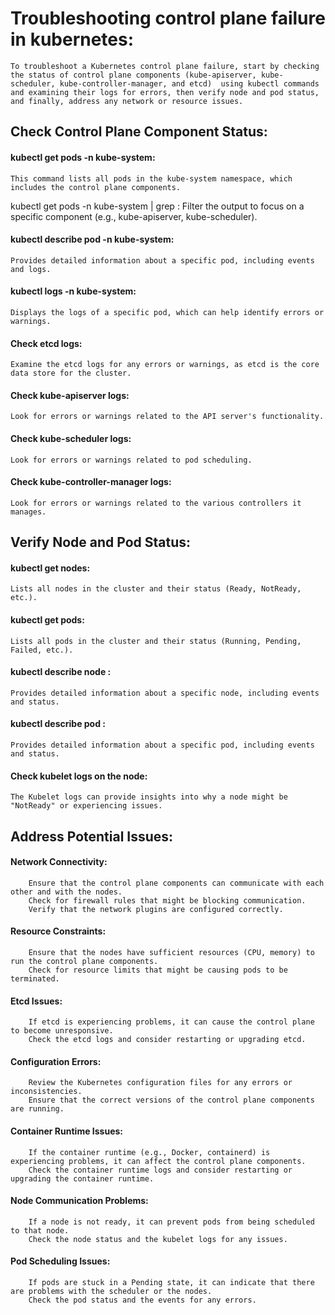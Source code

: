 # Troubleshooting control plane failure in kubernetes:
    To troubleshoot a Kubernetes control plane failure, start by checking the status of control plane components (kube-apiserver, kube-scheduler, kube-controller-manager, and etcd)  using kubectl commands and examining their logs for errors, then verify node and pod status, and finally, address any network or resource issues. 
        
## Check Control Plane Component Status:
        
#### kubectl get pods -n kube-system: 
    This command lists all pods in the kube-system namespace, which includes the control plane components. 
kubectl get pods -n kube-system | grep <component-name>: Filter the output to focus on a specific component (e.g., kube-apiserver, kube-scheduler). 
#### kubectl describe pod <pod-name> -n kube-system: 
    Provides detailed information about a specific pod, including events and logs. 
#### kubectl logs <pod-name> -n kube-system: 
    Displays the logs of a specific pod, which can help identify errors or warnings. 
#### Check etcd logs: 
    Examine the etcd logs for any errors or warnings, as etcd is the core data store for the cluster. 
#### Check kube-apiserver logs: 
    Look for errors or warnings related to the API server's functionality. 
#### Check kube-scheduler logs: 
    Look for errors or warnings related to pod scheduling. 
#### Check kube-controller-manager logs: 
    Look for errors or warnings related to the various controllers it manages. 
## Verify Node and Pod Status:
#### kubectl get nodes:
    Lists all nodes in the cluster and their status (Ready, NotReady, etc.). 
#### kubectl get pods:
    Lists all pods in the cluster and their status (Running, Pending, Failed, etc.). 
#### kubectl describe node <node-name>:
    Provides detailed information about a specific node, including events and status. 
#### kubectl describe pod <pod-name>:
    Provides detailed information about a specific pod, including events and status. 
#### Check kubelet logs on the node:
    The Kubelet logs can provide insights into why a node might be "NotReady" or experiencing issues. 
## Address Potential Issues:
#### Network Connectivity:
        Ensure that the control plane components can communicate with each other and with the nodes. 
        Check for firewall rules that might be blocking communication. 
        Verify that the network plugins are configured correctly. 
#### Resource Constraints:
        Ensure that the nodes have sufficient resources (CPU, memory) to run the control plane components. 
        Check for resource limits that might be causing pods to be terminated. 
#### Etcd Issues:
        If etcd is experiencing problems, it can cause the control plane to become unresponsive. 
        Check the etcd logs and consider restarting or upgrading etcd. 
#### Configuration Errors:
        Review the Kubernetes configuration files for any errors or inconsistencies. 
        Ensure that the correct versions of the control plane components are running. 
#### Container Runtime Issues:
        If the container runtime (e.g., Docker, containerd) is experiencing problems, it can affect the control plane components. 
        Check the container runtime logs and consider restarting or upgrading the container runtime. 
#### Node Communication Problems:
        If a node is not ready, it can prevent pods from being scheduled to that node. 
        Check the node status and the kubelet logs for any issues. 
#### Pod Scheduling Issues:
        If pods are stuck in a Pending state, it can indicate that there are problems with the scheduler or the nodes. 
        Check the pod status and the events for any errors. 
